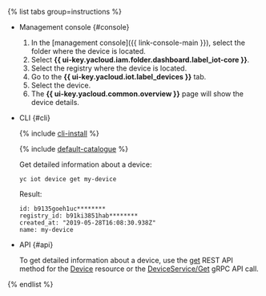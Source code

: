 {% list tabs group=instructions %}

- Management console {#console}

   1. In the [management console]({{ link-console-main }}), select the folder where the device is located.
   1. Select **{{ ui-key.yacloud.iam.folder.dashboard.label_iot-core }}**.
   1. Select the registry where the device is located.
   1. Go to the **{{ ui-key.yacloud.iot.label_devices }}** tab.
   1. Select the device.
   1. The **{{ ui-key.yacloud.common.overview }}** page will show the device details.

- CLI {#cli}

  {% include [cli-install](../cli-install.md) %}

  {% include [default-catalogue](../default-catalogue.md) %}

  Get detailed information about a device:

  ```
  yc iot device get my-device
  ```

  Result:

  ```
  id: b9135goeh1uc********
  registry_id: b91ki3851hab********
  created_at: "2019-05-28T16:08:30.938Z"
  name: my-device
  ```

- API {#api}

  To get detailed information about a device, use the [get](../../iot-core/api-ref/Device/get.md) REST API method for the [Device](../../iot-core/api-ref/Device/index.md) resource or the [DeviceService/Get](../../iot-core/api-ref/grpc/device_service.md#Get) gRPC API call.

{% endlist %}